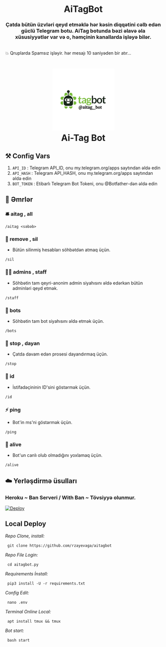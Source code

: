 <h1 align= center>AiTagBot</h1>
<h3 align = center>Çatda bütün üzvləri qeyd etməklə hər kəsin diqqətini cəlb edən güclü Telegram botu.
 AiTag botunda bəzi əlavə əla xüsusiyyətlər var və o, həmçinin kanallarda işləyə bilər. </h3>
    
<br>💥 Qruplarda Spamsız işləyir. hər mesajı 10 saniyəden bir atır...</br>


<h1 align="center">
    <img src="assets/aitagbot_remove_bg.png" alt="AiTag Bot logo" width="200">
    <br>
       Ai-Tag Bot
</h1>

    
## ⚒ Config Vars

1. `API_ID` : Telegram API_ID, onu my.telegram.org/apps saytından əldə edin
2. `API_HASH` : Telegram API_HASH, onu my.telegram.org/apps saytından əldə edin
3. `BOT_TOKEN` : Etibarlı Telegram Bot Tokeni, onu @Botfather-dən əldə edin


## 📄 Əmrlər

### 🛎 aitag , all


```
/aitag <səbəb>    
```
    
### 👻 remove , sil

- Bütün silinmiş hesabları söhbətdən atmaq üçün.

```
/sil   
```

### 👮🏻 admins , staff

- Söhbətin tam qeyri-anonim admin siyahısını əldə edərkən bütün adminləri qeyd etmək.

```
/staff
```

### 👾 bots 

- Söhbətin tam bot siyahısını əldə etmək üçün.

```
/bots 
```

### 🛑 stop , dayan

- Çatda davam edən prosesi dayandırmaq üçün.

 ```
/stop   
```

### 🔎 id

- İstifadəçininin ID'sini göstərmək üçün.

 ```
/id
```

### ⚡ ping

- Bot'in ms'ni göstərmək üçün.

 ```
/ping
```

### 🔮 alive 

- Bot'un canlı olub olmadığını yoxlamaq üçün.

 ```
/alive
```
 
## ☁️ Yerləşdirmə üsulları

### Heroku ~ Ban Serveri / With Ban ~  Tövsiyyə olunmur.

[![Deploy](https://www.herokucdn.com/deploy/button.svg)](https://heroku.com/deploy?template=https://github.com/rzayevaga/aitagbot)

## Local Deploy



*Repo Clone, install:*
   
     git clone https://github.com/rzayevaga/aitagbot


*Repo File Login:*

     cd aitagbot.py

*Requirements İnstall:*

     pip3 install -U -r requirements.txt


*Config Edit:*

     nano .env
 

*Terminal Online Local:*

     apt install tmux && tmux

     
*Bot start:*

     bash start
 
